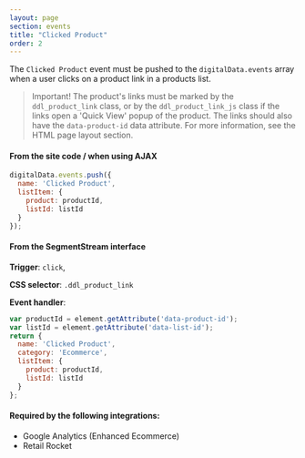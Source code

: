 ```yaml
---
layout: page
section: events
title: "Clicked Product"
order: 2
---
```

The `Clicked Product` event must be pushed to the `digitalData.events` array when a user clicks on a product link in a products list.

> Important! The product's links must be marked by the `ddl_product_link` class, or by the `ddl_product_link_js` class if the links open a 'Quick View' popup of the product. The links should also have the `data-product-id` data attribute. For more information, see the HTML page layout section.

#### From the site code / when using AJAX
```javascript
digitalData.events.push({
  name: 'Clicked Product',
  listItem: {
    product: productId,
    listId: listId
  }
});
```

#### From the SegmentStream interface
**Trigger**: `click`,

**CSS selector**: `.ddl_product_link`

**Event handler**:

```javascript
var productId = element.getAttribute('data-product-id');
var listId = element.getAttribute('data-list-id');
return {
  name: 'Clicked Product',
  category: 'Ecommerce',
  listItem: {
    product: productId,
    listId: listId
  }
};
```

#### Required by the following integrations:
* Google Analytics (Enhanced Ecommerce)
* Retail Rocket
